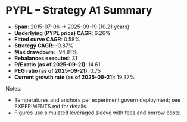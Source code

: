 # PYPL – Strategy A1 Summary

- **Span**: 2015-07-06 → 2025-09-19 (10.21 years)
- **Underlying (PYPL price) CAGR**: 6.26%
- **Fitted curve CAGR**: 0.58%
- **Strategy CAGR**: -0.87%
- **Max drawdown**: -94.81%
- **Rebalances executed**: 31
- **P/E ratio (as of 2025-09-21)**: 14.61
- **PEG ratio (as of 2025-09-21)**: 0.75
- **Current growth rate (as of 2025-09-21)**: 19.37%

Notes:

- Temperatures and anchors per experiment govern deployment; see EXPERIMENTS.md for details.
- Figures use simulated leveraged sleeve with fees and borrow costs.
